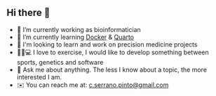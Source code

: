 ## Hi there 👋


<!--
**cserranopinto/cserranopinto** is a ✨ _special_ ✨ repository because its `README.md` (this file) appears on your GitHub profile.

Here are some ideas to get you started:

- 🌱 I’m currently learning ...
- 👯 I’m looking to collaborate on ...
- 🤔 I’m looking for help with ...
- 💬 Ask me about ...
- 📫 How to reach me: ...
- 😄 Pronouns: ...
- ⚡ Fun fact: ...
-->

-  :dna: I’m currently working as bioinformatician 
- :whale2: I’m currently learning [Docker](https://github.com/docker) & [Quarto](https://github.com/quarto-dev)
- :test_tube: I'm looking to learn and work on precision medicine projects
- :muscle::dna::computer: I love to exercise, I would like to develop something between sports, genetics and software
- 💬 Ask me about anything. The less I know about a topic, the more interested I am.
- :envelope: You can reach me at: c.serrano.pinto@gmail.com

